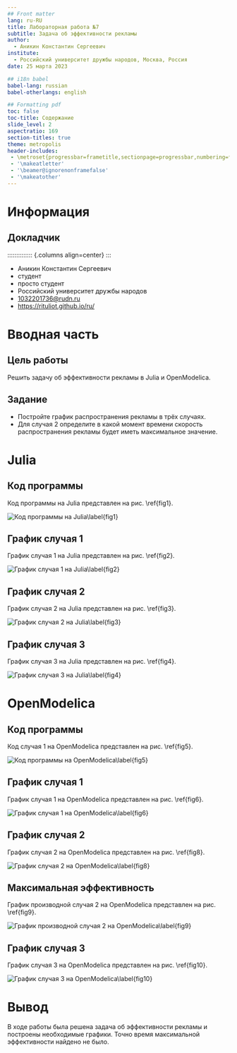 ```yaml
---
## Front matter
lang: ru-RU
title: Лабораторная работа №7
subtitle: Задача об эффективности рекламы
author:
  - Аникин Константин Сергеевич
institute:
  - Российский университет дружбы народов, Москва, Россия
date: 25 марта 2023

## i18n babel
babel-lang: russian
babel-otherlangs: english

## Formatting pdf
toc: false
toc-title: Содержание
slide_level: 2
aspectratio: 169
section-titles: true
theme: metropolis
header-includes:
 - \metroset{progressbar=frametitle,sectionpage=progressbar,numbering=fraction}
 - '\makeatletter'
 - '\beamer@ignorenonframefalse'
 - '\makeatother'
---
```


# Информация

## Докладчик

:::::::::::::: {.columns align=center}
::: 

  * Аникин Константин Сергеевич
  * студент
  * просто студент
  * Российский университет дружбы народов
  * [1032201736@rudn.ru](mailto:1032201736@rudn.ru)
  * <https://rituliot.github.io/ru/>

# Вводная часть

## Цель работы

Решить задачу об эффективности рекламы в Julia и OpenModelica.

## Задание

- Постройте график распространения рекламы в трёх случаях. 
- Для случая 2 определите в какой момент времени скорость распространения рекламы будет иметь максимальное значение.

# Julia

## Код программы

Код программы на Julia представлен на рис. \ref{fig1}.

![Код программы на Julia\label{fig1}](image/1.png)

## График случая 1

График случая 1 на Julia представлен на рис. \ref{fig2}.

![График случая 1 на Julia\label{fig2}](image/2.png)

## График случая 2

График случая 2 на Julia представлен на рис. \ref{fig3}.

![График случая 2 на Julia\label{fig3}](image/3.png)

## График случая 3

График случая 3 на Julia представлен на рис. \ref{fig4}.

![График случая 3 на Julia\label{fig4}](image/4.png)

# OpenModelica

## Код программы

Код случая 1 на OpenModelica представлен на рис. \ref{fig5}.

![Код программы на OpenModelica\label{fig5}](image/5.png)

## График случая 1

График случая 1 на OpenModelica представлен на рис. \ref{fig6}.

![График случая 1 на OpenModelica\label{fig6}](image/6.png)

## График случая 2

График случая 2 на OpenModelica представлен на рис. \ref{fig8}.

![График случая 2 на OpenModelica\label{fig8}](image/8.png)

## Максимальная эффективность

График производной случая 2 на OpenModelica представлен на рис. \ref{fig9}.

![График производной случая 2 на OpenModelica\label{fig9}](image/9.png)

## График случая 3

График случая 3 на OpenModelica представлен на рис. \ref{fig10}.

![График случая 3 на OpenModelica\label{fig10}](image/10.png)

# Вывод

В ходе работы была решена задача об эффективности рекламы и построены необходимые графики. Точно время максимальной эффективности найдено не было.